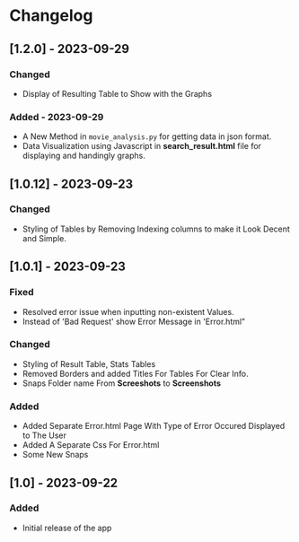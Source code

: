 # Changelog

## [1.2.0] - 2023-09-29
### Changed
- Display of Resulting Table to Show with the Graphs

### Added - 2023-09-29
- A New Method in `movie_analysis.py` for getting data in json format.
- Data Visualization using Javascript in **search_result.html** file for displaying and handingly graphs.

## [1.0.12] - 2023-09-23
### Changed
- Styling of Tables by Removing Indexing columns to make it Look Decent and Simple.

## [1.0.1] - 2023-09-23
### Fixed
- Resolved error issue when inputting non-existent Values.
- Instead of 'Bad Request' show Error Message in 'Error.html"

### Changed
- Styling of Result Table, Stats Tables
- Removed Borders and added Titles For Tables For Clear Info.
- Snaps Folder name From **Screeshots** to **Screenshots**

### Added
- Added Separate Error.html Page With Type of Error Occured Displayed to The User
- Added A Separate Css For Error.html
- Some New Snaps

## [1.0] - 2023-09-22
### Added
- Initial release of the app
